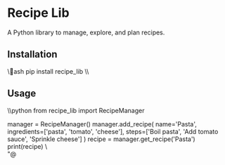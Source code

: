# Recipe Lib

A Python library to manage, explore, and plan recipes.

## Installation

\\\ash
pip install recipe_lib
\\\

## Usage

\\\python
from recipe_lib import RecipeManager

manager = RecipeManager()
manager.add_recipe(
    name='Pasta',
    ingredients=['pasta', 'tomato', 'cheese'],
    steps=['Boil pasta', 'Add tomato sauce', 'Sprinkle cheese']
)
recipe = manager.get_recipe('Pasta')
print(recipe)
\\\
"@

